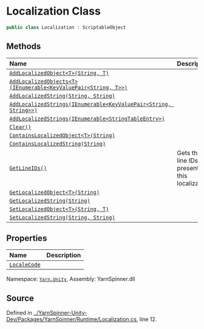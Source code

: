# Localization Class


```csharp
public class Localization : ScriptableObject
```



## Methods
|Name|Description|
|:---|:---|
|[`AddLocalizedObject<T>(String, T)`](/api/csharp/yarn.unity/localization.addlocalizedobject--1-system.string,--0-.md)||
|[`AddLocalizedObjects<T>(IEnumerable<KeyValuePair<String, T>>)`](/api/csharp/yarn.unity/localization.addlocalizedobjects--1-ienumerable-keyvaluepair-system.string,--0---.md)||
|[`AddLocalizedString(String, String)`](/api/csharp/yarn.unity/localization.addlocalizedstring-system.string,system.string-.md)||
|[`AddLocalizedStrings(IEnumerable<KeyValuePair<String, String>>)`](/api/csharp/yarn.unity/localization.addlocalizedstrings-ienumerable-keyvaluepair-system.string,system.string---.md)||
|[`AddLocalizedStrings(IEnumerable<StringTableEntry>)`](/api/csharp/yarn.unity/localization.addlocalizedstrings-ienumerable-stringtableentry--.md)||
|[`Clear()`](/api/csharp/yarn.unity/localization.clear.md)||
|[`ContainsLocalizedObject<T>(String)`](/api/csharp/yarn.unity/localization.containslocalizedobject--1-system.string-.md)||
|[`ContainsLocalizedString(String)`](/api/csharp/yarn.unity/localization.containslocalizedstring-system.string-.md)||
|[`GetLineIDs()`](/api/csharp/yarn.unity/localization.getlineids.md)| Gets the line IDs present in this localization. |
|[`GetLocalizedObject<T>(String)`](/api/csharp/yarn.unity/localization.getlocalizedobject--1-system.string-.md)||
|[`GetLocalizedString(String)`](/api/csharp/yarn.unity/localization.getlocalizedstring-system.string-.md)||
|[`SetLocalizedObject<T>(String, T)`](/api/csharp/yarn.unity/localization.setlocalizedobject--1-system.string,--0-.md)||
|[`SetLocalizedString(String, String)`](/api/csharp/yarn.unity/localization.setlocalizedstring-system.string,system.string-.md)||
## Properties
|Name|Description|
|:---|:---|
|[`LocaleCode`](/api/csharp/yarn.unity/localization.localecode.md)||
<div class="class-metadata">

Namespace: [`Yarn.Unity`](/api/csharp/yarn.unity/README.md), Assembly: YarnSpinner.dll
</div>

## Source
Defined in [../YarnSpinner-Unity-Dev/Packages/YarnSpinner/Runtime/Localization.cs](https://github.com/YarnSpinnerTool/YarnSpinner-Unity//blob/develop/Runtime/Localization.cs#L12), line 12.
